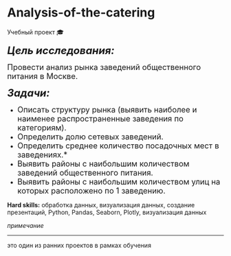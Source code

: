 # Analysis-of-the-catering 
Учебный проект &#127891;

<font size = 5> ***Цель исследования:*** </font>

<font size = 4>Провести анализ рынка заведений общественного питания в Москве.</font> 

<font size = 5>***Задачи:***</font>

* <font size = 4 > Описать структуру рынка (выявить наиболее и наименее распространенные заведения по категориям).</font>  
* <font size = 4 >Определить долю сетевых заведений.</font> 
* <font size = 4 >Определить среднее количество посадочных мест в заведениях.*</font> 
* <font size = 4 >Выявить районы с наибольшим количеством заведений общественного питания.</font>  
* <font size = 4 >Выявить районы с наибольшим количеством улиц на которых расположено по 1 заведению.</font> 

**Hard skills:** обработка данных, визуализация данных, создание презентаций, Python, Pandas, Seaborn, Plotly, визуализация данных


*примечание*

________________________________________

это один из ранних проектов в рамках обучения 
